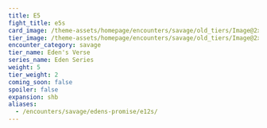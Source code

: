 ```yaml
---
title: E5
fight_title: e5s
card_image: /theme-assets/homepage/encounters/savage/old_tiers/Image@2x.png
tier_image: /theme-assets/homepage/encounters/savage/old_tiers/Image@2x.png
encounter_category: savage
tier_name: Eden's Verse
series_name: Eden Series
weight: 5
tier_weight: 2
coming_soon: false
spoiler: false
expansion: shb
aliases:
  - /encounters/savage/edens-promise/e12s/
---
```

